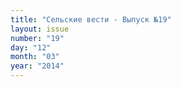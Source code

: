 ```yaml
---
title: "Сельские вести - Выпуск №19"
layout: issue
number: "19"
day: "12"
month: "03"
year: "2014"
---
```

